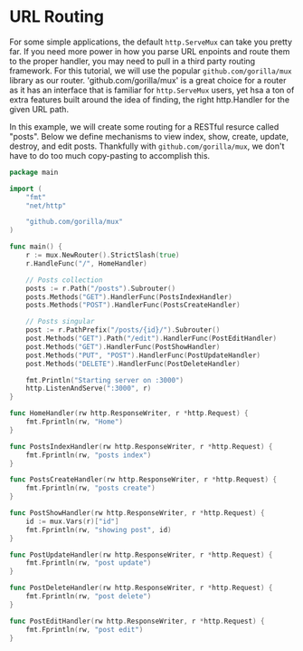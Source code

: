 # URL Routing

For some simple applications, the default `http.ServeMux` can take you pretty
far. If you need more power in how you parse URL enpoints and route them to the
proper handler, you may need to pull in a third party routing framework. For
this tutorial, we will use the popular `github.com/gorilla/mux` library as our
router. 'github.com/gorilla/mux' is a great choice for a router as it has an
interface that is familiar for `http.ServeMux` users, yet hsa a ton of extra
features built around the idea of finding, the right http.Handler for the given
URL path.

In this example, we will create some routing for a RESTful resurce called
"posts". Below we define mechanisms to view index, show, create, update,
destroy, and edit posts. Thankfully with `github.com/gorilla/mux`, we don't
have to do too much copy-pasting to accomplish this.

``` go
package main

import (
    "fmt"
    "net/http"

    "github.com/gorilla/mux"
)

func main() {
    r := mux.NewRouter().StrictSlash(true)
    r.HandleFunc("/", HomeHandler)

    // Posts collection
    posts := r.Path("/posts").Subrouter()
    posts.Methods("GET").HandlerFunc(PostsIndexHandler)
    posts.Methods("POST").HandlerFunc(PostsCreateHandler)

    // Posts singular
    post := r.PathPrefix("/posts/{id}/").Subrouter()
    post.Methods("GET").Path("/edit").HandlerFunc(PostEditHandler)
    post.Methods("GET").HandlerFunc(PostShowHandler)
    post.Methods("PUT", "POST").HandlerFunc(PostUpdateHandler)
    post.Methods("DELETE").HandlerFunc(PostDeleteHandler)

    fmt.Println("Starting server on :3000")
    http.ListenAndServe(":3000", r)
}

func HomeHandler(rw http.ResponseWriter, r *http.Request) {
    fmt.Fprintln(rw, "Home")
}

func PostsIndexHandler(rw http.ResponseWriter, r *http.Request) {
    fmt.Fprintln(rw, "posts index")
}

func PostsCreateHandler(rw http.ResponseWriter, r *http.Request) {
    fmt.Fprintln(rw, "posts create")
}

func PostShowHandler(rw http.ResponseWriter, r *http.Request) {
    id := mux.Vars(r)["id"]
    fmt.Fprintln(rw, "showing post", id)
}

func PostUpdateHandler(rw http.ResponseWriter, r *http.Request) {
    fmt.Fprintln(rw, "post update")
}

func PostDeleteHandler(rw http.ResponseWriter, r *http.Request) {
    fmt.Fprintln(rw, "post delete")
}

func PostEditHandler(rw http.ResponseWriter, r *http.Request) {
    fmt.Fprintln(rw, "post edit")
}
```

